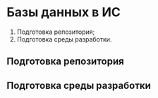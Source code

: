 # Базы данных в ИС
1. Подготовка репозитория;
2. Подготовка среды разработки.
## Подготовка репозитория
## Подготовка среды разработки
